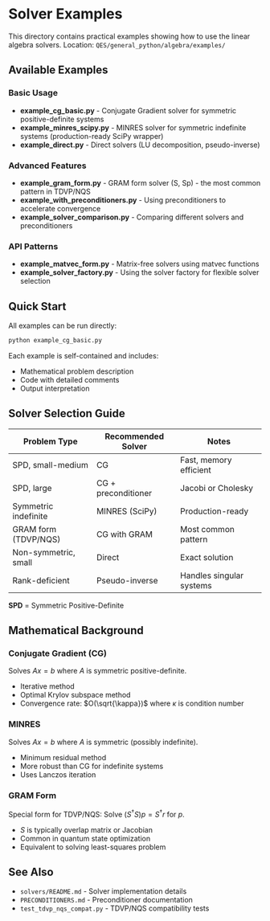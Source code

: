 # Solver Examples

This directory contains practical examples showing how to use the linear algebra solvers.
Location: `QES/general_python/algebra/examples/`

## Available Examples

### Basic Usage

- **example_cg_basic.py**       - Conjugate Gradient solver for symmetric positive-definite systems
- **example_minres_scipy.py**   - MINRES solver for symmetric indefinite systems (production-ready SciPy wrapper)
- **example_direct.py**         - Direct solvers (LU decomposition, pseudo-inverse)

### Advanced Features

- **example_gram_form.py**              - GRAM form solver (S, Sp) - the most common pattern in TDVP/NQS
- **example_with_preconditioners.py**   - Using preconditioners to accelerate convergence
- **example_solver_comparison.py**      - Comparing different solvers and preconditioners

### API Patterns

- **example_matvec_form.py**            - Matrix-free solvers using matvec functions
- **example_solver_factory.py**         - Using the solver factory for flexible solver selection

## Quick Start

All examples can be run directly:

```bash
python example_cg_basic.py
```

Each example is self-contained and includes:

- Mathematical problem description
- Code with detailed comments
- Output interpretation

## Solver Selection Guide

| Problem Type | Recommended Solver | Notes |
|-------------|-------------------|-------|
| SPD, small-medium     | CG | Fast, memory efficient |
| SPD, large            | CG + preconditioner | Jacobi or Cholesky |
| Symmetric indefinite  | MINRES (SciPy) | Production-ready |
| GRAM form (TDVP/NQS)  | CG with GRAM | Most common pattern |
| Non-symmetric, small  | Direct | Exact solution |
| Rank-deficient        | Pseudo-inverse | Handles singular systems |

**SPD** = Symmetric Positive-Definite

## Mathematical Background

### Conjugate Gradient (CG)

Solves $Ax = b$ where $A$ is symmetric positive-definite.

- Iterative method
- Optimal Krylov subspace method
- Convergence rate: $O(\sqrt{\kappa})$ where $\kappa$ is condition number

### MINRES

Solves $Ax = b$ where $A$ is symmetric (possibly indefinite).

- Minimum residual method
- More robust than CG for indefinite systems
- Uses Lanczos iteration

### GRAM Form

Special form for TDVP/NQS: Solve $(S^\dagger S)p = S^\dagger r$ for $p$.

- $S$ is typically overlap matrix or Jacobian
- Common in quantum state optimization
- Equivalent to solving least-squares problem

## See Also

- `solvers/README.md` - Solver implementation details
- `PRECONDITIONERS.md` - Preconditioner documentation
- `test_tdvp_nqs_compat.py` - TDVP/NQS compatibility tests
